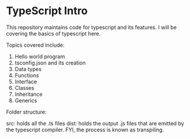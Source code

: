 # TypeScript Intro

This repository maintains code for typescript and its features. 
I will be covering the basics of typescript here.

Topics covered include:
1. Hello world program
2. tsconfig.json and its creation
3. Data types
4. Functions
5. Interface
6. Classes
7. Inheritance
8. Generics

Folder structure:

src: holds all the .ts files 
dist: holds the output .js files that are emitted by the typescript compiler. FYI, the process is known as transpiling.
